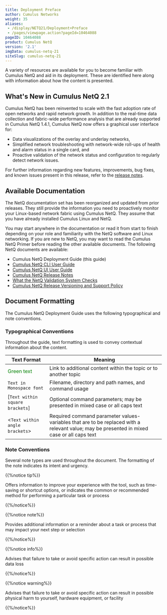 ```yaml
---
title: Deployment Preface
author: Cumulus Networks
weight: 35
aliases:
 - /display/NETQ21/Deployment+Preface
 - /pages/viewpage.action?pageId=10464088
pageID: 10464088
product: Cumulus NetQ
version: '2.1'
imgData: cumulus-netq-21
siteSlug: cumulus-netq-21
---
```

A variety of resources are available for you to become familiar with
Cumulus NetQ and aid in its deployment. These are identified here along
with information about how the content is presented.

## What's New in Cumulus NetQ 2.1

Cumulus NetQ has been reinvented to scale with the fast adoption rate of
open networks and rapid network growth. In addition to the real-time
data collection and fabric-wide performance analysis that are already
supported in Cumulus NetQ 1.4.1, Cumulus NetQ now offers a graphical
user interface for:

- Data visualizations of the overlay and underlay networks,
- Simplified network troubleshooting with network-wide roll-ups of
  health and alarm status in a single card, and
- Proactive validation of the network status and configuration to
  regularly detect network issues.

For further information regarding new features, improvements, bug fixes,
and known issues present in this release, refer to the [release
notes](https://support.cumulusnetworks.com/hc/en-us/articles/360017779214).

## Available Documentation

The NetQ
documentation set has been reorganized and updated from prior releases.
They still provide the information you need to proactively monitor your
Linux-based network fabric using Cumulus NetQ. They assume that you have
already installed Cumulus Linux and NetQ.

You may
start anywhere in the documentation or read it from start to finish
depending on your role and familiarity with the NetQ software and Linux
networking. If you are
new to NetQ, you may want to read the Cumulus NetQ Primer before reading
the other available documents.
 The following NetQ documents are
available:

  - Cumulus NetQ Deployment Guide (this guide)
  - [Cumulus NetQ CLI User Guide](/version/cumulus-netq-21/Cumulus-NetQ-CLI-User-Guide/)
  - [Cumulus NetQ UI User Guide](/version/cumulus-netq-21/Cumulus-NetQ-UI-User-Guide/)
  - [Cumulus NetQ Release Notes](https://support.cumulusnetworks.com/hc/en-us/articles/360017779214)
  - [What the NetQ Validation System Checks](https://support.cumulusnetworks.com/hc/en-us/articles/360021961394)
  - [Cumulus NetQ Release Versioning and Support Policy](https://support.cumulusnetworks.com/hc/en-us/articles/360020782534)

## Document Formatting

The Cumulus NetQ Deployment Guide uses the following typographical and
note conventions.

### Typographical Conventions

 Throughout the guide, text formatting is
used to convey contextual information about the content.

| **Text Format**                   | **Meaning**           |
| --------------------------------- | ------------------------ |
| <span style="color: #008000;">Green text</span>  | Link to additional content within the topic or to another topic    |
| `Text in Monospace font`   | Filename, directory and path names, and command usage  |
| \[`Text within square brackets`\] | Optional command parameters; may be presented in mixed case or all caps text  |
| \<`Text within angle brackets`\>  | Required command parameter values-variables that are to be replaced with a relevant value; may be presented in mixed case or all caps text |

### Note Conventions

 Several note types are used throughout
the document. The formatting of the note indicates its intent and
urgency.

{{%notice tip%}}

Offers information to improve your
experience with the tool, such as time-saving or shortcut options, or indicates the common or
recommended method for performing a particular task or process

{{%/notice%}}

{{%notice note%}}

Provides additional information or a reminder about a task or process
that may impact your next step or selection

{{%/notice%}}

{{%notice info%}}

Advises that failure to take or avoid specific action can result in
possible data loss

{{%/notice%}}

{{%notice warning%}}

Advises that failure to take or avoid specific action can result in
possible physical harm to yourself, hardware equipment, or facility

{{%/notice%}}
